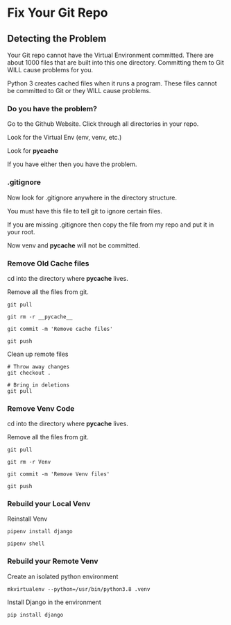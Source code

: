 # Fix Your Git Repo

## Detecting the Problem
 
Your Git repo cannot have the Virtual Environment committed.  There are about 1000 files that
are built into this one directory.  Committing them to Git WILL cause problems for you.

Python 3 creates cached files when it runs a program.  These files cannot be committed to Git
or they WILL cause problems.


### Do you have the problem?

Go to the Github Website.  Click through all directories in your repo.  

Look for the Virtual Env (env, venv,  etc.)

Look for __pycache__ 

If you have either then you have the problem.


### .gitignore

Now look for .gitignore anywhere in the directory structure.

You must have this file to tell git to ignore certain files.

If you are missing .gitignore then copy the file from my repo and put it in your root.

Now venv and __pycache__ will not be committed.


### Remove Old Cache files

cd into the directory where __pycache__ lives.

Remove all the files from git.

    git pull

    git rm -r __pycache__
    
    git commit -m 'Remove cache files'
       
    git push
    
Clean up remote files

    # Throw away changes
    git checkout .

    # Bring in deletions
    git pull


### Remove Venv Code

cd into the directory where __pycache__ lives.

Remove all the files from git.

    git pull

    git rm -r Venv
    
    git commit -m 'Remove Venv files'
    
    git push


### Rebuild your Local Venv

Reinstall Venv

    pipenv install django
    
    pipenv shell


### Rebuild your Remote Venv

Create an isolated python environment

    mkvirtualenv --python=/usr/bin/python3.8 .venv

Install Django in the environment
    
    pip install django